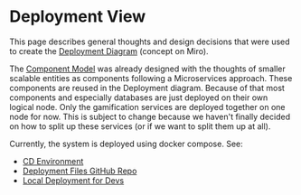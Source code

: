 # Deployment View

This page describes general thoughts and design decisions that were used to create the [Deployment Diagram](https://miro.com/app/board/o9J_ldsCOKg=/?moveToWidget=3074457352127621741&cot=12) (concept on Miro).

The [Component Model](./Application-Architecture--Implementation-View) was already designed with the thoughts of smaller scalable entities as components following a Microservices approach. These components are reused in the Deployment diagram. Because of that most components and especially databases are just deployed on their own logical node. Only the gamification services are deployed together on one node for now. This is subject to change because we haven't finally decided on how to split up these services (or if we want to split them up at all).

Currently, the system is deployed using docker compose. See: 
* [CD Environment](./DevOps--Production-Environment-(CD))
* [Deployment Files GitHub Repo](https://github.com/IT-REX-Platform/Backend-Deploy)
* [Local Deployment for Devs](./Development--How-to-start-a-backend-service)
